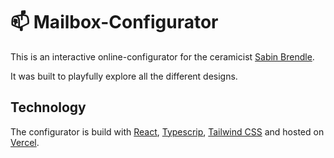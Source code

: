 # :mailbox: Mailbox-Configurator

This is an interactive online-configurator for the ceramicist [Sabin Brendle](https://sabin-brendle.de/briefkaesten). 

It was built to playfully explore all the different designs.



## Technology

The configurator is build with [React](https://reactjs.org/), [Typescrip](https://www.typescriptlang.org/), [Tailwind CSS](https://tailwindcss.com/) and hosted on [Vercel](https://vercel.com/).

